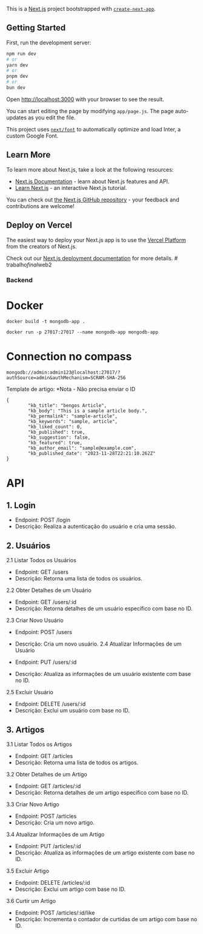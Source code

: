 This is a [Next.js](https://nextjs.org/) project bootstrapped with [`create-next-app`](https://github.com/vercel/next.js/tree/canary/packages/create-next-app).

## Getting Started

First, run the development server:

```bash
npm run dev
# or
yarn dev
# or
pnpm dev
# or
bun dev
```

Open [http://localhost:3000](http://localhost:3000) with your browser to see the result.

You can start editing the page by modifying `app/page.js`. The page auto-updates as you edit the file.

This project uses [`next/font`](https://nextjs.org/docs/basic-features/font-optimization) to automatically optimize and load Inter, a custom Google Font.

## Learn More

To learn more about Next.js, take a look at the following resources:

- [Next.js Documentation](https://nextjs.org/docs) - learn about Next.js features and API.
- [Learn Next.js](https://nextjs.org/learn) - an interactive Next.js tutorial.

You can check out [the Next.js GitHub repository](https://github.com/vercel/next.js/) - your feedback and contributions are welcome!

## Deploy on Vercel

The easiest way to deploy your Next.js app is to use the [Vercel Platform](https://vercel.com/new?utm_medium=default-template&filter=next.js&utm_source=create-next-app&utm_campaign=create-next-app-readme) from the creators of Next.js.

Check out our [Next.js deployment documentation](https://nextjs.org/docs/deployment) for more details.
#   t r a b a l h o * f i n a l * w e b 2 
 
 

### Backend

# Docker

`docker build -t mongodb-app .`

`docker run -p 27017:27017 --name mongodb-app mongodb-app`

# Connection no compass

`mongodb://admin:admin123@localhost:27017/?authSource=admin&authMechanism=SCRAM-SHA-256`

Template de artigo:
*Nota - Não precisa enviar o ID
```
{
        "kb_title": "bengos Article",
        "kb_body": "This is a sample article body.",
        "kb_permalink": "sample-article",
        "kb_keywords": "sample, article",
        "kb_liked_count": 0,
        "kb_published": true,
        "kb_suggestion": false,
        "kb_featured": true,
        "kb_author_email": "sample@example.com",
        "kb_published_date": "2023-11-28T22:21:10.262Z"
}
```
# API

## 1. Login
* Endpoint: POST /login
* Descrição: Realiza a autenticação do usuário e cria uma sessão.

## 2. Usuários
2.1 Listar Todos os Usuários

* Endpoint: GET /users
* Descrição: Retorna uma lista de todos os usuários.

2.2 Obter Detalhes de um Usuário

* Endpoint: GET /users/:id
* Descrição: Retorna detalhes de um usuário específico com base no ID.

2.3 Criar Novo Usuário

* Endpoint: POST /users
* Descrição: Cria um novo usuário.
2.4 Atualizar Informações de um Usuário

* Endpoint: PUT /users/:id
* Descrição: Atualiza as informações de um usuário existente com base no ID.

2.5 Excluir Usuário
* Endpoint: DELETE /users/:id
* Descrição: Exclui um usuário com base no ID.

## 3. Artigos
3.1 Listar Todos os Artigos
* Endpoint: GET /articles
* Descrição: Retorna uma lista de todos os artigos.

3.2 Obter Detalhes de um Artigo
* Endpoint: GET /articles/:id
* Descrição: Retorna detalhes de um artigo específico com base no ID.

3.3 Criar Novo Artigo
* Endpoint: POST /articles
* Descrição: Cria um novo artigo.

3.4 Atualizar Informações de um Artigo
* Endpoint: PUT /articles/:id
* Descrição: Atualiza as informações de um artigo existente com base no ID.

3.5 Excluir Artigo
* Endpoint: DELETE /articles/:id
* Descrição: Exclui um artigo com base no ID.

3.6 Curtir um Artigo
* Endpoint: POST /articles/:id/like
* Descrição: Incrementa o contador de curtidas de um artigo com base no ID.
